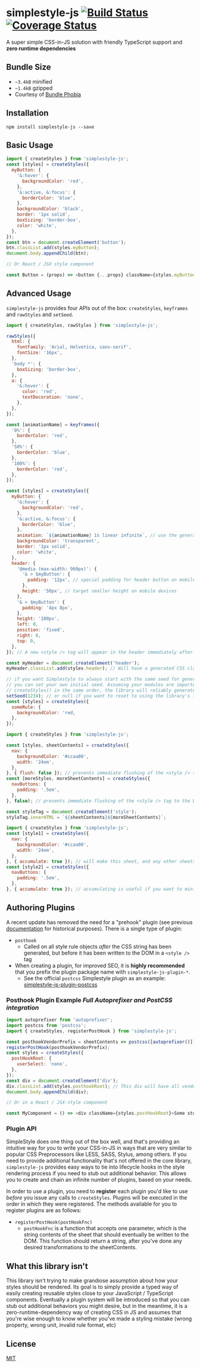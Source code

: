 # simplestyle-js [![Build Status](https://travis-ci.org/benduran/simplestyle.svg?branch=master)](https://travis-ci.org/benduran/simplestyle) [![Coverage Status](https://coveralls.io/repos/github/benduran/simplestyle/badge.svg?branch=master)](https://coveralls.io/github/benduran/simplestyle?branch=master)
A super simple CSS-in-JS solution with friendly TypeScript support and **zero runtime dependencies**

## Bundle Size
- `~3.4kB` minified
- `~1.4kB` gzipped
- Courtesy of [Bundle Phobia](https://bundlephobia.com/result?p=simplestyle-js)

## Installation
`npm install simplestyle-js --save`

## Basic Usage
```javascript
import { createStyles } from 'simplestyle-js';
const [styles] = createStyles({
  myButton: {
    '&:hover': {
      backgroundColor: 'red',
    },
    '&:active, &:focus': {
      borderColor: 'blue',
    },
    backgroundColor: 'black',
    border: '1px solid',
    boxSizing: 'border-box',
    color: 'white',
  },
});
const btn = document.createElement('button');
btn.classList.add(styles.myButton);
document.body.appendChild(btn);

// Or React / JSX style component

const Button = (props) => <button {...props} className={styles.myButton}>Awesome button</button>
```

## Advanced Usage

`simplestyle-js` provides four APIs out of the box: `createStyles`, `keyframes` and `rawStyles` and `setSeed`.

```javascript
import { createStyles, rawStyles } from 'simplestyle-js';

rawStyles({
  html: {
    fontFamily: 'Arial, Helvetica, sans-serif',
    fontSize: '16px',
  },
  'body *': {
    boxSizing: 'border-box',
  },
  a: {
    '&:hover': {
      color: 'red',
      textDecoration: 'none',
    },
  },
});

const [animationName] = keyframes({
  '0%': {
    borderColor: 'red',
  },
  '50%': {
    borderColor: 'blue',
  },
  '100%': {
    borderColor: 'red',
  },
});

const [styles] = createStyles({
  myButton: {
    '&:hover': {
      backgroundColor: 'red',
    },
    '&:active, &:focus': {
      borderColor: 'blue',
    },
    animation: `${animationName} 1s linear infinite`, // use the generated animation name from the `keyframes` call above
    backgroundColor: 'transparent',
    border: '1px solid',
    color: 'white',
  },
  header: {
    '@media (max-width: 960px)': {
      '& > $myButton': {
        padding: '12px', // special padding for header button on mobile
      },
      height: '50px', // target smaller height on mobile devices
    },
    '& > $myButton': {
      padding: '4px 8px',
    },
    height: '100px',
    left: 0,
    position: 'fixed',
    right: 0,
    top: 0,
  },
}); // A new <style /> tag will appear in the header immediately after calling this function

const myHeader = document.createElement('header');
myHeader.classList.add(styles.header); // Will have a generated CSS classname in the format of '.header<unique_identifier>' ex .headerumdoaudnaoqwu

// if you want Simplestyle to always start with the same seed for generating the random suffix applied to the generated CSS class names
// you can set your own initial seed. Assuming your modules are imported in the same order and execute their calls to
// createStyles() in the same order, the library will reliably generate the classNames
setSeed(1234); // or null if you want to reset to using the library's internal seed (defaults to Date.now())
const [styles] = createStyles({
  someRule: {
    backgroundColor: 'red,
  },
});

```

```javascript
import { createStyles } from 'simplestyle-js';

const [styles, sheetContents] = createStyles({
  nav: {
    backgroundColor: '#ccaa00',
    width: '24em',
  },
}, { flush: false }); // prevents immediate flushing of the <style /> tag to the DOM
const [moreStyles, moreSheetContents] = createStyles({
  navButtons: {
    padding: '.5em',
  },
}, false); // prevents immediate flushing of the <style /> tag to the DOM

const styleTag = document.createElement('style');
styleTag.innerHTML = `${sheetContents}${moreSheetContents}`;
```

```javascript
import { createStyles } from 'simplestyle-js';
const [style1] = createStyles({
  nav: {
    backgroundColor: '#ccaa00',
    width: '24em',
  },
}, { accumulate: true }); // will make this sheet, and any other sheets where "accumulate: true" is used, aggregated into a single output `<style />`
const [style2] = createStyles({
  navButtons: {
    padding: '.5em',
  },
}, { accumulate: true }); // accumulating is useful if you want to minimize DOM writes
```

## Authoring Plugins
A recent update has removed the need for a "prehook" plugin (see previous [documentation](https://github.com/benduran/simplestyle/blob/276aac7fd8b64c6cbfced152249aac7024351092/README.md#prehook-plugin-example-poor-mans-autoprefixer) for historical purposes).
There is a single type of plugin:
- `posthook`
  - Called on all style rule objects *after* the CSS string has been generated, but before it has been written to the DOM in a `<style />` tag
- When creating a plugin, for improved SEO, it is **highly recommended** that you prefix the plugin package name with `simplestyle-js-plugin-*`.
  - See the official `postcss` Simplestyle plugin as an example: [simplestyle-js-plugin-postcss](https://www.npmjs.com/package/simplestyle-js-plugin-postcss)

### Posthook Plugin Example *Full Autoprefixer and PostCSS integration*
```javascript
import autoprefixer from 'autoprefixer';
import postcss from 'postcss';
import { createStyles, registerPostHook } from 'simplestyle-js';

const posthookVendorPrefix = sheetContents => postcss([autoprefixer()]).process(s.getStyles()).css;
registerPostHook(posthookVendorPrefix);
const styles = createStyles({
  postHookRoot: {
    userSelect: 'none',
  },
});
const div = document.createElement('div');
div.classList.add(styles.posthookRoot); // This div will have all vendor prefixed CSS properties based on how PostCSS and Autoprefixer transform the CSS
document.body.appendChild(div);

// Or in a React / JSX-style component

const MyComponent = () => <div className={styles.postHookRoot}>Some stuff here</div>
```
### Plugin API
SimpleStyle does one thing out of the box well, and that's providing an intuitive way for you to write your CSS-in-JS in ways that are very similar to popular CSS Preprocessors like LESS, SASS, Stylus, among others. If you need to provide additional functionality that's not offered in the core library, `simplestyle-js` provides easy ways to tie into lifecycle hooks in the style rendering process if you need to stub out additional behavior. This allows you to create and chain an infinite number of plugins, based on your needs. 

In order to use a plugin, you need to **register** each plugin you'd like to use *before* you issue any calls to `createStyles`. Plugins will be executed in the order in which they were registered. The methods available for you to register plugins are as follows:

- `registerPostHook(postHookFnc)`
  - `postHookFnc` is a function that accepts one parameter, which is the string contents of the sheet that should eventually be written to the DOM. This function should return a string, after you've done any desired transformations to the sheetContents.

## What this library isn't
This library isn't trying to make grandiose assumption about how your styles should be rendered. Its goal is to simply provide a typed way of 
easily creating reusable styles close to your JavaScript / TypeScript components. Eventually a plugin system will be introduced so that you can stub out
additional behaviors you might desire, but in the meantime, it is a zero-runtime-dependency way of creating CSS in JS and assumes that you're wise enough to know
whether you've made a styling mistake (wrong property, wrong unit, invalid rule format, etc)

## License
[MIT](https://en.wikipedia.org/wiki/MIT_License)
